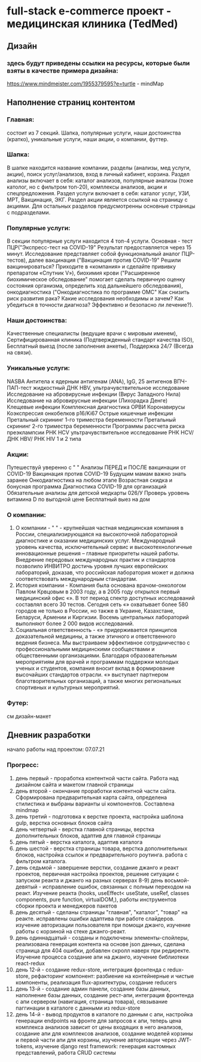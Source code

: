 # full-stack e-commerce проект - медицинская клиника (TedMed)

## Дизайн

### здесь будут приведены ссылки на ресурсы, которые были взяты в качестве примера дизайна:

https://www.mindmeister.com/1955379595?e=turtle - mindMap 

## Наполнение страниц контентом

### Главная:
состоит из 7 секций. Шапка, популярные услуги, наши достоинства (кратко), уникальные услуги, наши акции, о компании, футтер. 

### Шапка:
В шапке находится название компании, разделы (анализы, мед услуги, акции), поиск услуг/анализов, вход в личный кабинет, корзина. Раздел анализы включает в себя: каталог анализов, популярные анализы (тоже католог, но с фильтром топ-20), комплексы анализов, акции и спецпредложения. Раздел услуги включает в себя: каталог услуг, УЗИ, МРТ, Вакцинация, ЭКГ. Раздел акции является ссылкой на страницу с акциями. Для остальных разделов предусмотренны основные страницы с подразделами.

### Популярные услуги:
В секции популярные услуги находится 4 топ-4 услуги. Основная - тест ПЦР("Экспресс-тест на COVID-19" Результат предоставляется через 15 минут. Исследование представляет собой функциональный аналог ПЦР-тестов), далее вакцинация ("Вакцинация против COVID-19" Решили вакцинироваться? Приходите в «компания» и сделайте прививку препаратом «Спутник V»), биохимия крови ("Расширенное биохимическое обследование" помогает сделать первичную оценку состояния организма, определить ход дальнейшего обследования), онкодиагностика ("Онкодиагностика по программе ОМС" Как снизить риск развития рака? Какие исследования необходимы и зачем? Как убедиться в точности диагноза? Эффективно и безопасно ли лечение?).

### Наши достоинства:
Качественные специалисты (ведущие врачи с мировым именем), Сертифицированная клиника (Подтвержденный стандарт качества ISO), Бесплатный выезд (после заполнения анкеты), Поддержка 24/7 (Всегда на связи).

### Уникальные услуги: 
NASBA
Антитела к ядерным антигенам (ANA), IgG, 25 антигенов
ВПЧ-ПАП-тест жидкостный
ДНК HBV, ультрачувствительное исследование
Исследование на абровирусные инфекции (Вирус Западного Нила)
Исследование на абровирусные инфекции (Лихорадка Денге)
Клещевые инфекции
Комплексная диагностика ОРВИ
Коронавирусы
Коэкспрессия онкобелков p16/Ki67
Острые кишечные инфекции
Претальный скрининг 1-го триместра беременности
Претальный скрининг 2-го триместра беременности
Программы рассчета риска преэклампсии
РНК HCV ультрачувствительное исследование
РНК HCV/ ДНК HBV/ РНК HIV 1 и 2 типа

### Акции: 
Путешествуй уверенно с " "
Анализы ПЕРЕД и ПОСЛЕ вакцинации от COVID-19
Вакцинация против COVID-19
Будущим мамам важно знать заранее
Онкодиагностика на любом этапе
Возрастная скидка и бонусная программа
Диагностика COVID-19 для организаций
Обязательные анализы для детской медкарты 026/У
Проверь уровень витамина D по выгодной цене
Бесплатный выез на дом

### О компании:
1) О компании - " " - крупнейшая частная медицинская компания в России, специализирующаяся на высокоточной лабораторной диагностике и оказании медицинских услуг. Международный уровень качества, исключительный сервис и высокотехнологичные инновационные решения – главные приоритеты нашей работы. Внедрение передовых международных практик и стандартов позволило ИНВИТРО достичь уровня лучших европейских лабораторий, доказав, что российская лаборатория может и должна соответствовать международным стандартам.
2) История компании - Компания была основана врачом-онкологом Павлом Крвцовым в 2003 году, а в 2005 году открылся первый медицинский офис «». В тот период спектр доступных исследований составлял всего 30 тестов. Сегодня сеть «» охватывает более 580 городов не только в России, но также в Украине, Казахстане, Беларуси, Армении и Киргизии. Восемь центральных лабораторий выполняют более 2 000 видов исследований.
3) Социальная ответственность - «» придерживается принципов доказательной медицины, а также этичного и ответственного ведения бизнеса. Мы выстраиваем эффективное сотрудничество с профессиональными медицинскими сообществами и общественными организациями. Благодаря образовательным мероприятиям для врачей и программам поддержки молодых ученых и студентов, компания вносит вклад в формирование высочайших стандартов отрасли. «» выступает партнером благотворительных организаций, а также многих региональных спортивных и культурных мероприятий.

### Футер:
см дизайн-макет

## Дневник разработки

начало работы над проектом: 07.07.21

### Прогресс:
1) день первый - проработка контентной части сайта. Работа над дизайном сайта и макетом главной страницы
2) день второй - окончание проработки контентной части сайта. Сформирована предварительная карта сайта, определена стилистика и выбраны варианты ui компонентов. Составлена mindmap
3) день третий - подготовка к верстке проекта, настройка шаблона gulp, верстка основных блоков сайта
4) день четвертый - верстка главной страницы, верстка дополнительных блоков, адаптив для главной страницы
5) день пятый - верстка каталога, адаптив каталога
6) день шестой - верстка страницы товара, верстка дополнительных блоков, настройка ссылок и предварительного роутинга. работа с фильтром каталога.
7) день седьмой - завершение верстки, создание джанго и реакт проектов, первичная настройка проектов, решение ситуации с запуском реакта и джанго на разных серверах
8-9) день восьмой-девятый - исправление ошибок, связанных с полным переходом на реакт. Изучение реакта (hooks, useEffect< useState, useRef, classes components, pure function, virtualDOM,), работы инструментов сборки проекта и менеджеров пакетов
10) день десятый - сделаны страницы "главная", "каталог", "товар" на реакте. исправлены ошибки адаптива при работе слайдеров. изучение авторизации пользователя при помощи джанго, изучение работы с корзиной на стеке джанго-реакт.
11) день одиннадцатый - созданы и подключены элементы-спойлеры, реализована генерация контента на основе json данных, сделана страница для 404 ошибки, добавлен скролл наверх при редиректе. Изучение процесса создание апи на джанго, изучение библиотеки react-redux
12) день 12-й - создание redux-store, интеграция фронтенда с redux-store, рефакторинг компонент: разбиение на контейнерные и чистые компоненты, реализация flux-архитектуры, создание reducers
13) день 13-й - создание админ панели, создание базы данных, наполнение базы данных, создание рест-апи, интеграция фронтенда с апи сервером (навигация, страница товара), сявзывание паггинации в каталоге с данными из redux-store
14) день 14-й - вывод продуктов в каталоге по данным с апи, настройка генерации endpoints на фронте для запросов к апи, теперь цена комплекса анализов зависит от цены входящих в него анализов, создание апи для комплексов анализов, создание моделей корзины и первой части апи для корзины,
изучение авторизации через JWT-tokens, изучение django rest framework: генерация кастомных представлений, работа CRUD системы
